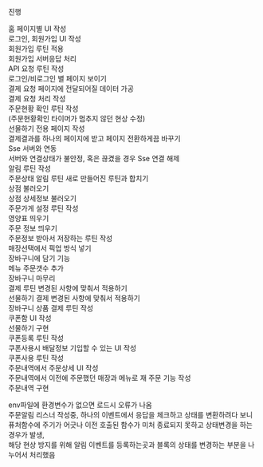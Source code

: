 진행  

홈 페이지별 UI 작성  
로그인, 회원가입 UI 작성  
회원가입 루틴 적용  
회원가입 서버응답 처리  
API 요청 루틴 작성  
로그인/비로그인 별 페이지 보이기  
결제 요청 페이지에 전달되어질 데이터 가공  
결제 요청 처리 작성  
주문현황 확인 루틴 작성  
(주문현황확인 타이머가 멈추지 않던 현상 수정)  
선물하기 전용 페이지 작성  
결제결과를 하나의 페이지에 받고 페이지 전환하게끔 바꾸기  
Sse 서버와 연동  
서버와 연결상태가 불안정, 혹은 끊겼을 경우 Sse 연결 해제  
알림 루틴 작성  
주문상태 알림 루틴 새로 만들어진 루틴과 합치기  
상점 불러오기  
상점 상세정보 불러오기  
주문가게 설정 루틴 작성  
영양표 띄우기  
주문 정보 띄우기   
주문정보 받아서 저장하는 루틴 작성  
매장선택에서 픽업 방식 넣기  
장바구니에 담기 기능  
메뉴 주문갯수 추가  
장바구니 마무리  
결제 루틴 변경된 사항에 맞춰서 적용하기  
선물하기 결제 변경된 사항에 맞춰서 적용하기  
장바구니 상품 결제 루틴 작성  
쿠폰함 UI 작성  
선물하기 구현  
쿠폰등록 루틴 작성  
쿠폰사용시 배달정보 기입할 수 있는 UI 작성  
쿠폰사용 루틴 작성  
주문내역에서 주문상세 UI 작성  
주문내역에서 이전에 주문했던 매장과 메뉴로 재 주문 기능 작성  
주문내역 구현  

env파일에 환경변수가 없으면 로드시 오류가 나옴  
주문알림 리스너 작성중, 하나의 이벤트에서 응답을 체크하고   상태를 변환하려다 보니  
퓨처함수에 주기가 어긋나 이전 호출된 함수가 미처 종료되지   못하고 상태변경을 하는 경우가 발생,  
해당 현상 방지를 위해 알림 이벤트를 등록하는곳과 블록의   상태를 변경하는 부분을 나누어서 처리했음  